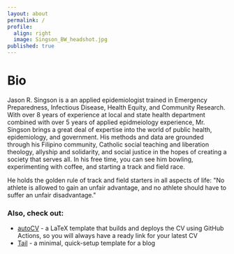 ```yaml
---
layout: about
permalink: /
profile:
  align: right
  image: Singson_BW_headshot.jpg
published: true
---
```


# Bio
Jason R. Singson is a an applied epidemiologist trained in Emergency Preparedness, Infectious Disease, Health Equity, and Community Research. With over 8 years of experience at local and state health department combined with over 5 years of applied epidmeiology experience, Mr. Singson brings a great deal of expertise into the world of public health, epidemiology, and government. His methods and data are grounded through his Filipino community, Catholic social teaching and liberation theology, allyship and solidarity, and social justice in the hopes of creating a society that serves all. In his free time, you can see him bowling, experimenting with coffee, and starting a track and field race.

He holds the golden rule of track and field starters in all aspects of life: "No athlete is allowed to gain an unfair advantage, and no athlete should have to suffer an unfair disadvantage."

### Also, check out:

- [autoCV](https://github.com/jitinnair1/autocv) - a LaTeX template that builds and deploys the CV using GitHub Actions, so you will always have a ready link for your latest CV
- [Tail](https://github.com/jitinnair1/tail) - a minimal, quick-setup template for a blog
